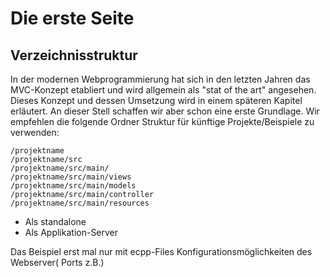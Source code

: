 # Die erste Seite #

## Verzeichnisstruktur ##

In der modernen Webprogrammierung hat sich in den letzten Jahren das MVC-Konzept
etabliert und wird allgemein als "stat of the art" angesehen. Dieses Konzept
und dessen Umsetzung wird in einem späteren Kapitel erläutert. An dieser Stell
schaffen wir aber schon eine erste Grundlage. Wir empfehlen die folgende Ordner
Struktur für künftige Projekte/Beispiele zu verwenden:

    /projektname
    /projektname/src
    /projektname/src/main/
    /projektname/src/main/views
    /projektname/src/main/models
    /projektname/src/main/controller
    /projektname/src/main/resources

* Als standalone
* Als Applikation-Server

Das Beispiel erst mal nur mit ecpp-Files
Konfigurationsmöglichkeiten des Webserver( Ports z.B.)
